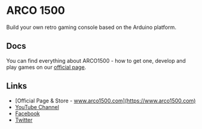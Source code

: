 # ARCO 1500

Build your own retro gaming console based on the Arduino platform.

## Docs

You can find everything about ARCO1500 - how to get one, develop and play games on our [official page](https://www.arco1500.com).

## Links

* [Official Page & Store - www.arco1500.com](https://www.arco1500.com)
* [YouTube Channel](https://www.youtube.com/playlist?list=PLZWNQlcHslXWuSwxoAaJYrSB9fYc1FXUI)
* [Facebook](https://www.facebook.com/ARCO-1500-494530131084329)
* [Twitter](https://twitter.com/arco1500)
